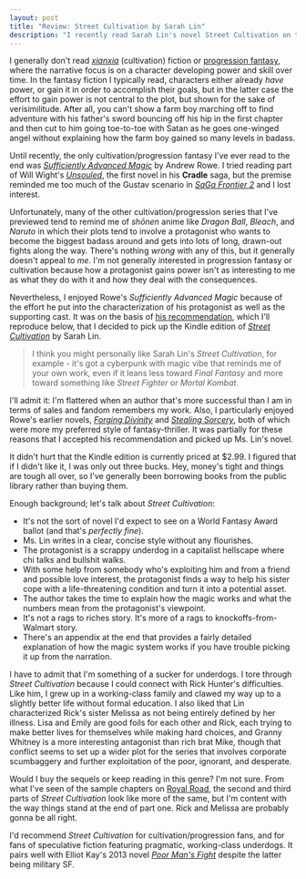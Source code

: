 ```yaml
---
layout: post
title: "Review: Street Cultivation by Sarah Lin"
description: "I recently read Sarah Lin's novel Street Cultivation on the basis of a recommendation by another author on Reddit. It was better than I expected."
---
```


I generally don't read [*xianxia*][1] (cultivation) fiction or [progression fantasy][1], where the narrative focus is on a character developing power and skill over time. In the fantasy fiction I typically read, characters either already *have* power, or gain it in order to accomplish their goals, but in the latter case the effort to gain power is not central to the plot, but shown for the sake of verisimilitude. After all, you can't show a farm boy marching off to find adventure with his father's sword bouncing off his hip in the first chapter and then cut to him going toe-to-toe with Satan as he goes one-winged angel without explaining how the farm boy gained so many levels in badass.

Until recently, the only cultivation/progression fantasy I've ever read to the end was [*Sufficiently Advanced Magic*][3] by Andrew Rowe. I tried reading part of Will Wight's [*Unsouled*][4], the first novel in his **Cradle** saga, but the premise reminded me too much of the Gustav scenario in [*SaGa Frontier 2*][5] and I lost interest. 

Unfortunately, many of the other cultivation/progression series that I've previewed tend to remind me of *shōnen* anime like *Dragon Ball*, *Bleach*, and *Naruto* in which their plots tend to involve a protagonist who wants to become the biggest badass around and gets into lots of long, drawn-out fights along the way. There's nothing *wrong* with any of this, but it generally doesn't appeal to *me*. I'm not generally interested in progression fantasy or cultivation because how a protagonist gains power isn't as interesting to me as what they do with it and how they deal with the consequences.

Nevertheless, I enjoyed Rowe's *Sufficiently Advanced Magic* because of the effort he put into the characterization of his protagonist as well as the supporting cast. It was on the basis of [his recommendation][7], which I'll reproduce below, that I decided to pick up the Kindle edition of [*Street Cultivation*][6] by Sarah Lin.

> I think you might personally like Sarah Lin's *Street Cultivation*, for example - it's got a cyberpunk with magic vibe that reminds me of your own work, even if it leans less toward *Final Fantasy* and more toward something like *Street Fighter* or *Mortal Kombat*.

I'll admit it: I'm flattered when an author that's more successful than I am in terms of sales and fandom remembers my work. Also, I particularly enjoyed Rowe's earlier novels, [*Forging Divinity*][8] and [*Stealing Sorcery*][9], both of which were more my preferred style of fantasy-thriller. It was partially for these reasons that I accepted his recommendation and picked up Ms. Lin's novel.

It didn't hurt that the Kindle edition is currently priced at $2.99. I figured that if I didn't like it, I was only out three bucks. Hey, money's tight and things are tough all over, so I've generally been borrowing books from the public library rather than buying them.

Enough background; let's talk about *Street Cultivation*:

* It's not the sort of novel I'd expect to see on a World Fantasy Award ballot (and that's *perfectly fine*).
* Ms. Lin writes in a clear, concise style without any flourishes.
* The protagonist is a scrappy underdog in a capitalist hellscape where chi talks and bullshit walks.
* With some help from somebody who's exploiting him and from a friend and possible love interest, the protagonist finds a way to help his sister cope with a life-threatening condition and turn it into a potential asset.
* The author takes the time to explain how the magic works and what the numbers mean from the protagonist's viewpoint.
* It's not a rags to riches story. It's more of a rags to knockoffs-from-Walmart story.
* There's an appendix at the end that provides a fairly detailed explanation of how the magic system works if you have trouble picking it up from the narration.

I have to admit that I'm something of a sucker for underdogs. I tore through *Street Cultivation* because I could connect with Rick Hunter's difficulties. Like him, I grew up in a working-class family and clawed my way up to a slightly better life without formal education. I also liked that Lin characterized Rick's sister Melissa as not being entirely defined by her illness. Lisa and Emily are good foils for each other and Rick, each trying to make better lives for themselves while making hard choices, and Granny Whitney is a more interesting antagonist than rich brat Mike, though that conflict seems to set up a wider plot for the series that involves corporate scumbaggery and further exploitation of the poor, ignorant, and desperate.

Would I buy the sequels or keep reading in this genre? I'm not sure. From what I've seen of the sample chapters on [Royal Road][10], the second and third parts of *Street Cultivation* look like more of the same, but I'm content with the way things stand at the end of part one. Rick and Melissa are probably gonna be all right.

I'd recommend *Street Cultivation* for cultivation/progression fans, and for fans of speculative fiction featuring pragmatic, working-class underdogs. It pairs well with Elliot Kay's 2013 novel [*Poor Man's Fight*][11] despite the latter being military SF.

[1]: https://en.wikipedia.org/wiki/Xianxia_(genre)
[2]: https://np.reddit.com/r/ProgressionFantasy/comments/auscvg/what_is_progression_fantasy/
[3]: https://www.goodreads.com/book/show/34403860-sufficiently-advanced-magic
[4]: https://www.goodreads.com/book/show/30558257-unsouled
[5]: https://en.wikipedia.org/wiki/SaGa_Frontier_2
[6]: https://www.goodreads.com/book/show/49626218-street-cultivation
[7]: https://old.reddit.com/r/Fantasy/comments/olpsss/looking_for_pure_progression_fantasy_books/h5g7uzx/
[8]: https://www.goodreads.com/book/show/24929067-forging-divinity
[9]: https://www.goodreads.com/book/show/27207706-stealing-sorcery
[10]: https://www.royalroad.com/fiction/23220/street-cultivation-a-modern-wuxialitrpg-hybrid
[11]: https://www.goodreads.com/book/show/17280233-poor-man-s-fight
